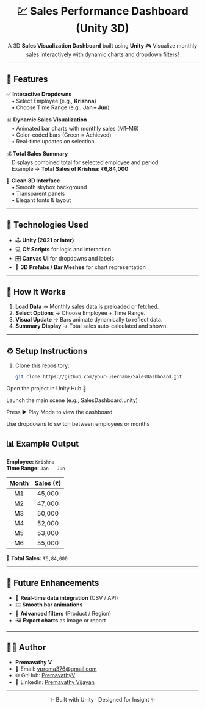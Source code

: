<h1 align="center">💹 Sales Performance Dashboard (Unity 3D)</h1>

<p align="center">
A 3D <b>Sales Visualization Dashboard</b> built using <b>Unity</b> 🎮  
Visualize monthly sales interactively with dynamic charts and dropdown filters!  
</p>

---



## 🌟 Features

✅ **Interactive Dropdowns**  
 • Select Employee (e.g., <b>Krishna</b>)  
 • Choose Time Range (e.g., <b>Jan – Jun</b>)  

📊 **Dynamic Sales Visualization**  
 • Animated bar charts with monthly sales (M1–M6)  
 • Color-coded bars (Green = Achieved)  
 • Real-time updates on selection  

💰 **Total Sales Summary**  
 Displays combined total for selected employee and period  
 Example → <b>Total Sales of Krishna: ₹6,84,000</b>

🎨 **Clean 3D Interface**  
 • Smooth skybox background  
 • Transparent panels  
 • Elegant fonts & layout  

---

## 🧩 Technologies Used

- 🕹️ **Unity (2021 or later)**
- 💻 **C# Scripts** for logic and interaction
- 🎛️ **Canvas UI** for dropdowns and labels
- 🧱 **3D Prefabs / Bar Meshes** for chart representation

---

## 🧠 How It Works

1. **Load Data** → Monthly sales data is preloaded or fetched.  
2. **Select Options** → Choose Employee + Time Range.  
3. **Visual Update** → Bars animate dynamically to reflect data.  
4. **Summary Display** → Total sales auto-calculated and shown.

---

## ⚙️ Setup Instructions

1. Clone this repository:
   ```bash
   git clone https://github.com/your-username/SalesDashboard.git
Open the project in Unity Hub 🧩

Launch the main scene (e.g., SalesDashboard.unity)

Press ▶️ Play Mode to view the dashboard

Use dropdowns to switch between employees or months

## 📊 Example Output

**Employee:** `Krishna`  
**Time Range:** `Jan – Jun`

| Month | Sales (₹) |
|:------:|:----------:|
| M1 | 45,000 |
| M2 | 47,000 |
| M3 | 50,000 |
| M4 | 52,000 |
| M5 | 53,000 |
| M6 | 55,000 |

**🧾 Total Sales:** `₹6,84,000`

---

## 🌈 Future Enhancements

- 🔗 **Real-time data integration** (CSV / API)
- 🎞️ **Smooth bar animations**
- 🧮 **Advanced filters** (Product / Region)
- 🖼️ **Export charts** as image or report

---

 ## 👩‍💻 Author

- **Premavathy V**  
- 📧 Email: [vprema376@gmail.com](mailto:vprema376@gmail.com)  
- 🌐 GitHub: [PremavathyV](https://github.com/PremavathyV)  
- 💼 LinkedIn:
 [Premavathy Vijayan](https://www.linkedin.com/in/premavathy-vijayan-921a39252/)

---


<p align="center">
✨ Built with Unity · Designed for Insight ✨  
</p>
